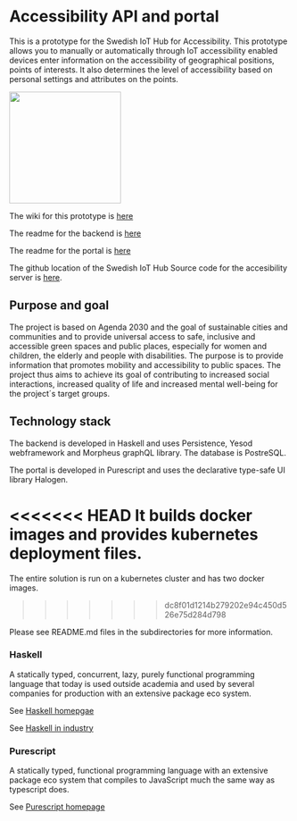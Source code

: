 # Accessibility API and portal
This is a prototype for the Swedish IoT Hub for Accessibility. This prototype allows you to manually or automatically through IoT accessibility enabled devices enter information on the accessibility of geographical positions, points of interests. It also determines the level of accessibility based on personal settings and attributes on the points.

<img src="https://github.com/dnulnets/haccessibility/blob/master/doc/webapp.png" width="200" />

The wiki for this prototype is [here](https://github.com/dnulnets/haccessibility/wiki)

The readme for the backend is [here](https://github.com/dnulnets/haccessibility/blob/master/backend/README.md)

The readme for the portal is [here](https://github.com/dnulnets/haccessibility/blob/master/portal/README.md)

The github location of the Swedish IoT Hub Source code for the accesibility server is [here](https://github.com/orgs/iot-for-tillgenglighet/dashboard).

## Purpose and goal

The project is based on Agenda 2030 and the goal of sustainable cities and communities and to provide universal access to safe, inclusive and accessible green spaces and public places, especially for women and children, the elderly and people with disabilities. The purpose is to provide information that promotes mobility and accessibility to public spaces. The project thus aims to achieve its goal of contributing to increased social interactions, increased quality of life and increased mental well-being for the project´s target groups.

## Technology stack
The backend is developed in Haskell and uses Persistence, Yesod webframework and Morpheus graphQL library. The database is PostreSQL.

The portal is developed in Purescript and uses the declarative type-safe UI library Halogen.

<<<<<<< HEAD
It builds docker images and provides kubernetes deployment files.
=======
The entire solution is run on a kubernetes cluster and has two docker images.
>>>>>>> dc8f01d1214b279202e94c450d526e75d284d798

Please see README.md files in the subdirectories for more information.

### Haskell
A statically typed, concurrent, lazy, purely functional programming language that today is used outside academia and used by several companies for production with an extensive package eco system.

See [Haskell homepgae](https://www.haskell.org/)

See [Haskell in industry](https://wiki.haskell.org/Haskell_in_industry)

### Purescript
A statically typed, functional programming language with an extensive package eco system that compiles to JavaScript much the same way as typescript does.

See [Purescript homepage](http://www.purescript.org/)
